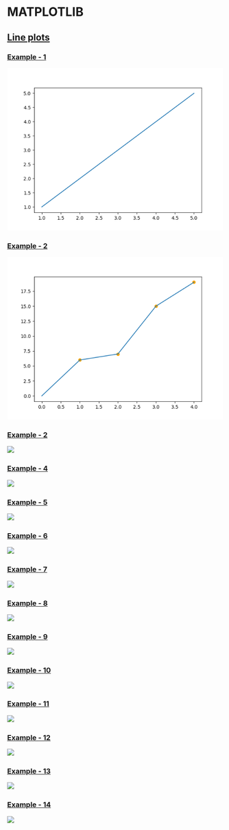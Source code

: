 # MATPLOTLIB

## [Line plots](https://github.com/SavinVladimir/MATPLOTLIB/tree/main/PLOT)

### [Example - 1](https://github.com/SavinVladimir/MATPLOTLIB/tree/main/PLOT/00_PLOT)
<img src="https://github.com/SavinVladimir/MATPLOTLIB/blob/main/PLOT/00_PLOT/00_PLOT.png" />

### [Example - 2](https://github.com/SavinVladimir/MATPLOTLIB/tree/main/PLOT/01_PLOT)
<img src="https://github.com/SavinVladimir/MATPLOTLIB/blob/main/PLOT/01_PLOT/01_PLOT.png" />

### [Example - 2](https://github.com/SavinVladimir/MATPLOTLIB/tree/main/PLOT/02_PLOT)
<img src="https://github.com/SavinVladimir/MATPLOTLIB/blob/main/PLOT/00_PLOT/02_PLOT.png" />

### [Example - 4](https://github.com/SavinVladimir/MATPLOTLIB/tree/main/PLOT/03_PLOT)
<img src="https://github.com/SavinVladimir/MATPLOTLIB/blob/main/PLOT/00_PLOT/03_PLOT.png" />

### [Example - 5](https://github.com/SavinVladimir/MATPLOTLIB/tree/main/PLOT/04_PLOT)
<img src="https://github.com/SavinVladimir/MATPLOTLIB/blob/main/PLOT/00_PLOT/04_PLOT.png" />

### [Example - 6](https://github.com/SavinVladimir/MATPLOTLIB/tree/main/PLOT/05_PLOT)
<img src="https://github.com/SavinVladimir/MATPLOTLIB/blob/main/PLOT/00_PLOT/05_PLOT.png" />

### [Example - 7](https://github.com/SavinVladimir/MATPLOTLIB/tree/main/PLOT/06_PLOT)
<img src="https://github.com/SavinVladimir/MATPLOTLIB/blob/main/PLOT/00_PLOT/06_PLOT.png" />

### [Example - 8](https://github.com/SavinVladimir/MATPLOTLIB/tree/main/PLOT/07_PLOT)
<img src="https://github.com/SavinVladimir/MATPLOTLIB/blob/main/PLOT/00_PLOT/07_PLOT.png" />

### [Example - 9](https://github.com/SavinVladimir/MATPLOTLIB/tree/main/PLOT/08_PLOT)
<img src="https://github.com/SavinVladimir/MATPLOTLIB/blob/main/PLOT/00_PLOT/08_PLOT.png" />

### [Example - 10](https://github.com/SavinVladimir/MATPLOTLIB/tree/main/PLOT/09_PLOT)
<img src="https://github.com/SavinVladimir/MATPLOTLIB/blob/main/PLOT/00_PLOT/09_PLOT.png" />

### [Example - 11](https://github.com/SavinVladimir/MATPLOTLIB/tree/main/PLOT/10_PLOT)
<img src="https://github.com/SavinVladimir/MATPLOTLIB/blob/main/PLOT/00_PLOT/10_PLOT.png" />

### [Example - 12](https://github.com/SavinVladimir/MATPLOTLIB/tree/main/PLOT/11_PLOT)
<img src="https://github.com/SavinVladimir/MATPLOTLIB/blob/main/PLOT/00_PLOT/11_PLOT.png" />

### [Example - 13](https://github.com/SavinVladimir/MATPLOTLIB/tree/main/PLOT/12_PLOT)
<img src="https://github.com/SavinVladimir/MATPLOTLIB/blob/main/PLOT/00_PLOT/12_PLOT.png" />

### [Example - 14](https://github.com/SavinVladimir/MATPLOTLIB/tree/main/PLOT/13_PLOT)
<img src="https://github.com/SavinVladimir/MATPLOTLIB/blob/main/PLOT/00_PLOT/13_PLOT.png" />
